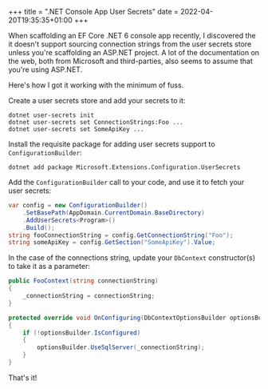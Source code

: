 +++
title = ".NET Console App User Secrets"
date = 2022-04-20T19:35:35+01:00
+++

When scaffolding an EF Core .NET 6 console app recently, I discovered the it
doesn't support sourcing connection strings from the user secrets store unless
you're scaffolding an ASP.NET project. A lot of the documentation on the web,
both from Microsoft and third-parties, also seems to assume that you're using
ASP.NET.

Here's how I got it working with the minimum of fuss.

Create a user secrets store and add your secrets to it:

```text
dotnet user-secrets init
dotnet user-secrets set ConnectionStrings:Foo ...
dotnet user-secrets set SomeApiKey ...
```

Install the requisite package for adding user secrets support to
`ConfigurationBuilder`:

`dotnet add package Microsoft.Extensions.Configuration.UserSecrets`

Add the `ConfigurationBuilder` call to your code, and use it to fetch your user
secrets:

```cs
var config = new ConfigurationBuilder()
    .SetBasePath(AppDomain.CurrentDomain.BaseDirectory)
    .AddUserSecrets<Program>()
    .Build();
string fooConnectionString = config.GetConnectionString("Foo");
string someApiKey = config.GetSection("SomeApiKey").Value;
```

In the case of the connections string, update your `DbContext` constructor(s) to
take it as a parameter:

```cs
public FooContext(string connectionString)
{
    _connectionString = connectionString;
}

protected override void OnConfiguring(DbContextOptionsBuilder optionsBuilder)
{
    if (!optionsBuilder.IsConfigured)
    {
        optionsBuilder.UseSqlServer(_connectionString);
    }
}
```

That's it!

